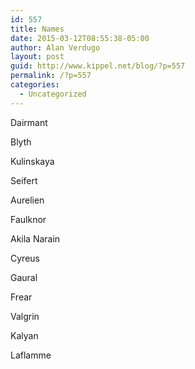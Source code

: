 ```yaml
---
id: 557
title: Names
date: 2015-03-12T08:55:38-05:00
author: Alan Verdugo
layout: post
guid: http://www.kippel.net/blog/?p=557
permalink: /?p=557
categories:
  - Uncategorized
---
```

Dairmant

Blyth

Kulinskaya

Seifert

Aurelien

Faulknor

Akila Narain

Cyreus

Gaural

Frear

Valgrin

Kalyan

Laflamme